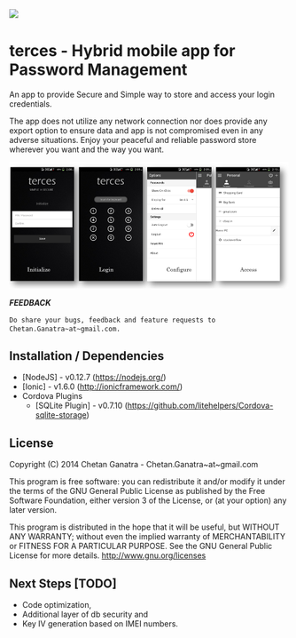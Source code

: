 <img src="https://github.com/chetanganatra/terces/blob/master/www/img/icon.png" width=80>

terces - Hybrid mobile app for Password Management
====

An app to provide Secure and Simple way to store and access your login credentials. 

The app does not utilize any network connection nor does provide any export option to ensure data and app is not compromised even in any adverse situations. Enjoy your peaceful and reliable password store wherever you want and the way you want. 

![](www/img/usage.png "Usage")

***FEEDBACK***

	Do share your bugs, feedback and feature requests to Chetan.Ganatra~at~gmail.com.

**Installation / Dependencies**
--
* [NodeJS] - v0.12.7 (https://nodejs.org/)
* [Ionic] - v1.6.0 (http://ionicframework.com/)
* Cordova Plugins 
	- [SQLite Plugin] - v0.7.10 (https://github.com/litehelpers/Cordova-sqlite-storage)

**License**
--
Copyright (C) 2014 Chetan Ganatra - Chetan.Ganatra~at~gmail.com

This program is free software: you can redistribute it and/or modify
it under the terms of the GNU General Public License as published by
the Free Software Foundation, either version 3 of the License, or
(at your option) any later version.

This program is distributed in the hope that it will be useful,
but WITHOUT ANY WARRANTY; without even the implied warranty of
MERCHANTABILITY or FITNESS FOR A PARTICULAR PURPOSE.  See the
GNU General Public License for more details. <http://www.gnu.org/licenses>


**Next Steps [TODO]**
--
* Code optimization, 
* Additional layer of db security and 
* Key IV generation based on IMEI numbers.


